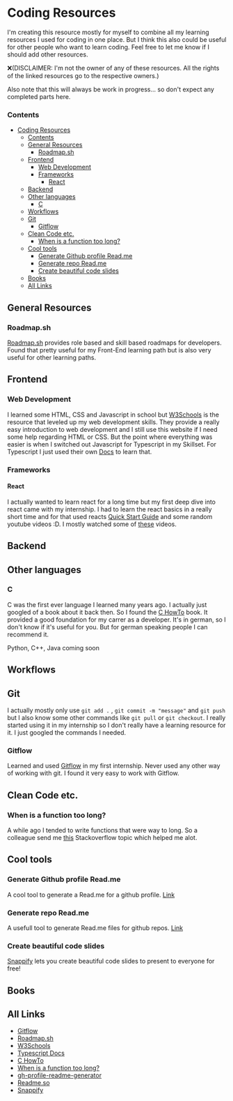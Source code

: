 # Coding Resources

I'm creating this resource mostly for myself to combine all my learning resources I used for coding in one place. But I think this also could be useful for other people who want to learn coding. Feel free to let me know if I should add other resources. 

❌(DISCLAIMER: I'm not the owner of any of these resources. All the rights of the linked resources go to the respective owners.)

Also note that this will always be work in progress... so don't expect any completed parts here.

### Contents
- [Coding Resources](#coding-resources)
    - [Contents](#contents)
  - [General Resources](#general-resources)
    - [Roadmap.sh](#roadmapsh)
  - [Frontend](#frontend)
    - [Web Development](#web-development)
    - [Frameworks](#frameworks)
      - [React](#react)
  - [Backend](#backend)
  - [Other languages](#other-languages)
    - [C](#c)
  - [Workflows](#workflows)
  - [Git](#git)
    - [Gitflow](#gitflow)
  - [Clean Code etc.](#clean-code-etc)
    - [When is a function too long?](#when-is-a-function-too-long)
  - [Cool tools](#cool-tools)
    - [Generate Github profile Read.me](#generate-github-profile-readme)
    - [Generate repo Read.me](#generate-repo-readme)
    - [Create beautiful code slides](#create-beautiful-code-slides)
  - [Books](#books)
  - [All Links](#all-links)

## General Resources

### Roadmap.sh
[Roadmap.sh](https://roadmap.sh) provides role based and skill based roadmaps for developers. Found that pretty useful for my Front-End learning path but is also very useful for other learning paths.

## Frontend

### Web Development
I learned some HTML, CSS and Javascript in school but [W3Schools](https://www.w3schools.com/) is the resource that leveled up my web development skills. They provide a really easy introduction to web development and I still use this website if I need some help regarding HTML or CSS.
But the point where everything was easier is when I switched out Javascript for Typescript in my Skillset. For Typescript I just used their own [Docs](https://www.typescriptlang.org/) to learn that.

### Frameworks

#### React
I actually wanted to learn react for a long time but my first deep dive into react came with my internship. I had to learn the react basics in a really short time and for that used reacts [Quick Start Guide](https://react.dev/learn) and some random youtube videos :D. I mostly watched some of [these](https://www.youtube.com/playlist?list=PLC3y8-rFHvwgg3vaYJgHGnModB54rxOk3) videos.

## Backend

## Other languages

### C
C was the first ever language I learned many years ago. I actually just googled of a book about it back then. So I found the [C HowTo](https://www.c-howto.de/c-programmieren-lernen/) book. It provided a good foundation for my carrer as a developer. It's in german, so I don't know if it's useful for you. But for german speaking people I can recommend it.

Python, C++, Java coming soon

## Workflows

## Git
I actually mostly only use `git add .` , `git commit -m "message"` and `git push` but I also know some other commands like `git pull` or `git checkout`. I really started using it in my internship so I don't really have a learning resource for it. I just googled the commands I needed. 

### Gitflow
Learned and used [Gitflow](https://www.atlassian.com/git/tutorials/comparing-workflows/gitflow-workflow) in my first internship. Never used any other way of working with git. I found it very easy to work with Gitflow.


## Clean Code etc.


### When is a function too long?
A while ago I tended to write functions that were way to long. So a colleague send me [this](https://stackoverflow.com/questions/475675/when-is-a-function-too-long) Stackoverflow topic which helped me alot.

## Cool tools

### Generate Github profile Read.me
A cool tool to generate a Read.me for a github profile. [Link](https://rahuldkjain.github.io/gh-profile-readme-generator/)

### Generate repo Read.me
A usefull tool to generate Read.me files for github repos. [Link](https://readme.so/de)

### Create beautiful code slides
[Snappify](https://snappify.com) lets you create beautiful code slides to present to everyone for free!

## Books

## All Links
- [Gitflow](https://www.atlassian.com/git/tutorials/comparing-workflows/gitflow-workflow)
- [Roadmap.sh](https://roadmap.sh)
- [W3Schools](https://www.w3schools.com/)
- [Typescript Docs](https://www.typescriptlang.org/)
- [C HowTo](https://www.c-howto.de/c-programmieren-lernen/)
- [When is a function too long?](https://stackoverflow.com/questions/475675/when-is-a-function-too-long)
- [gh-profile-readme-generator](https://rahuldkjain.github.io/gh-profile-readme-generator/)
- [Readme.so](https://readme.so/de)
- [Snappify](https://snappify.com)